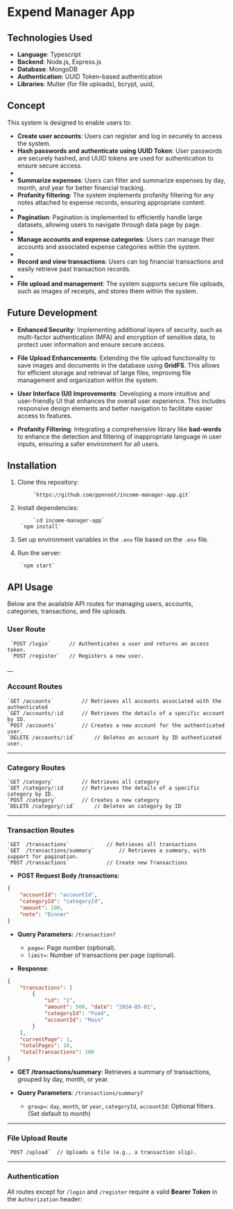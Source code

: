
# Expend Manager App

## Technologies Used
- **Language**: Typescript
- **Backend**: Node.js, Express.js
- **Database**: MongoDB
- **Authentication**: UUID Token-based authentication
- **Libraries**: Multer (for file uploads), bcrypt, uuid, 

## Concept
This system is designed to enable users to:

-   **Create user accounts**: Users can register and log in securely to access the system.
-   **Hash passwords and authenticate using UUID Token**: User passwords are securely hashed, and UUID tokens are used for authentication to ensure secure access.
-   
-   **Summarize expenses**: Users can filter and summarize expenses by day, month, and year for better financial tracking.
-   **Profanity filtering**: The system implements profanity filtering for any notes attached to expense records, ensuring appropriate content.
-   
-   **Pagination**: Pagination is implemented to efficiently handle large datasets, allowing users to navigate through data page by page.
-   
-   **Manage accounts and expense categories**: Users can manage their accounts and associated expense categories within the system.
-   
-   **Record and view transactions**: Users can log financial transactions and easily retrieve past transaction records.
-   
-   **File upload and management**: The system supports secure file uploads, such as images of receipts, and stores them within the system.


## Future Development
-   **Enhanced Security**: Implementing additional layers of security, such as multi-factor authentication (MFA) and encryption of sensitive data, to protect user information and ensure secure access.
    
-   **File Upload Enhancements**: Extending the file upload functionality to save images and documents in the database using **GridFS**. This allows for efficient storage and retrieval of large files, improving file management and organization within the system.
    
-   **User Interface (UI) Improvements**: Developing a more intuitive and user-friendly UI that enhances the overall user experience. This includes responsive design elements and better navigation to facilitate easier access to features.

- **Profanity Filtering**: Integrating a comprehensive library like **bad-words** to enhance the detection and filtering of inappropriate language in user inputs, ensuring a safer environment for all users.

## Installation
1. Clone this repository:

	      	`https://github.com/ppnnoot/income-manager-app.git`

2. Install dependencies:

	    	`cd income-manager-app`
		`npm install`

3. Set up environment variables in the `.env` file based on the `.env` file.
4. Run the server:

		`npm start`

## API Usage
Below are the available API routes for managing users, accounts, categories, transactions, and file uploads.

### User Route
  
	 `POST /login` 		// Authenticates a user and returns an access token.
	 `POST /register` 	// Registers a new user.

__
### Account Routes

	`GET /accounts` 		// Retrieves all accounts associated with the authenticated
	`GET /accounts/:id 		// Retrieves the details of a specific account by ID.
	`POST /accounts`		// Creates a new account for the authenticated user.
	`DELETE /accounts/:id` 		// Deletes an account by ID authenticated user.
 
___
### Category Routes

	`GET /category` 		// Retrieves all category
	`GET /category/:id 		// Retrieves the details of a specific category by ID.
	`POST /category`		// Creates a new category
	`DELETE /category/:id` 		// Deletes an category by ID
___
### Transaction Routes

	`GET  /transactions`			// Retrieves all transactions
	`GET  /transactions/summary`		// Retrieves a summary, with support for pagination.
	`POST /transactions` 			// Create new Transactions



- **POST Request Body /transactions**:
```json
{
	"accountId": "accountId",
	"categoryId": "categoryId",	
	"amount": 100,
	"note": "Dinner"
}
```

- **Query Parameters:** `/transaction?`
	- `page=`: Page number (optional).
	- `limit=`: Number of transactions per page (optional).

- **Response**:

```json
{
	"transactions": [
		{ 
			"id": "1", 
			"amount": 500, "date": "2024-05-01",
			"categoryId": "Food", 
			"accountId": "Main" 
		}
	],
	"currentPage": 1,
	"totalPages": 10,
	"totalTransactions": 100
}
```

  

- **GET /transactions/summary**: Retrieves a summary of transactions, grouped by day, month, or year.

- **Query Parameters**: `/transactions/summary?`



	- `group=`: `day`, `month`, or `year`, `categoryId`, `accountId`: Optional filters. (Set default to month)

 ___
### File Upload Route

	`POST /upload`	// Uploads a file (e.g., a transaction slip).

  
___
### Authentication

All routes except for `/login` and `/register` require a valid **Bearer Token** in the `Authorization` header:
